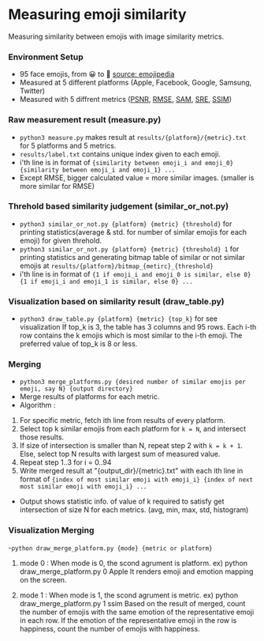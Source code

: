 # Measuring emoji similarity
Measuring similarity between emojis with image similarity metrics.

### Environment Setup
- 95 face emojis, from 😀 to 🤬 [source: emojipedia](https://emojipedia.org/people/)
- Measured at 5 different platforms (Apple, Facebook, Google, Samsung, Twitter)
- Measured with 5 diffrent metrics ([PSNR](https://en.wikipedia.org/wiki/Peak_signal-to-noise_ratio), [RMSE](https://en.wikipedia.org/wiki/Root-mean-square_deviation), [SAM](https://ntrs.nasa.gov/citations/19940012238), [SRE](https://www.sciencedirect.com/science/article/abs/pii/S0924271618302636), [SSIM](https://en.wikipedia.org/wiki/Structural_similarity))

### Raw measurement result (measure.py)
- `python3 measure.py` makes result at `results/{platform}/{metric}.txt` for 5 platforms and 5 metrics.
- `results/label.txt` contains unique index given to each emoji.
- i'th line is in format of `{similarity between emoji_i and emoji_0} {similarity between emoji_i and emoji_1} ...`
- Except RMSE, bigger calculated value = more similar images. (smaller is more similar for RMSE)

### Threhold based similarity judgement (similar_or_not.py)
- `python3 similar_or_not.py {platform} {metric} {threshold}` for printing statistics(average & std. for number of similar emojis for each emoji) for given threhold.
- `python3 similar_or_not.py {platform} {metric} {threshold} 1` for printing statistics and generating bitmap table of similar or not similar emojis at `results/{platform}/bitmap_{metirc}_{threshold}`
- i'th line is in format of `{1 if emoji_i and emoji_0 is similar, else 0} {1 if emoji_i and emoji_1 is similar, else 0} ...`

### Visualization based on similarity result (draw_table.py)
- `python3 draw_table.py {platform} {metric} {top_k}` for see visualization
If top_k is 3, the table has 3 columns and 95 rows. 
Each i-th row contains the k emojis which is most similar to the i-th emoji.
The preferred value of top_k is 8 or less.

### Merging
- `python3 merge_platforms.py {desired number of similar emojis per emoji, say N} {output directory}`
- Merge results of platforms for each metric.
- Algorithm : 
1. For specific metric, fetch ith line from results of every platform.
2. Select top k similar emojis from each platform for `k = N`, and intersect those results.
3. If size of intersection is smaller than N, repeat step 2 with `k = k + 1`. Else, select top N results with largest sum of measured value.
4. Repeat step 1..3 for i = 0..94
5. Write merged result at "{output_dir}/{metric}.txt" with each ith line in format of `{index of most similar emoji with emoji_i} {index of next most similar emoji with emoji_i} ...`
- Output shows statistic info. of value of k required to satisfy get intersection of size N for each metrics. (avg, min, max, std, histogram)

### Visualization Merging
-`python draw_merge_platform.py {mode} {metric or platform}`
1. mode 0 : When mode is 0, the scond agrument is platform. 
ex) python draw_merge_platform.py 0 Apple
It renders emoji and emotion mapping on the screen.

2. mode 1 : When mode is 1, the scond agrument is metric.
ex) python draw_merge_platform.py 1 ssim
Based on the result of merged, count the number of emojis with the same emotion of the representative emoji in each row. If the emotion of the representative emoji in the row is happiness, count the number of emojis with happiness.